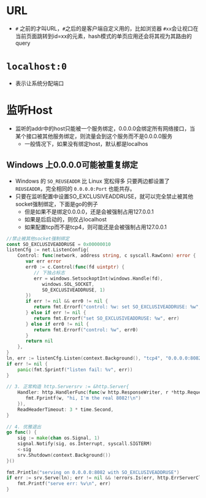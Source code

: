 # URL
- `#` 之前的才叫URL，`#`之后的是客户端自定义用的，比如浏览器 `#xx`会让视口在当前页面跳转到id=xx的元素，hash模式的单页应用还会将其视为其路由的query

# `localhost:0`
- 表示让系统分配端口


# 监听Host
- 监听的addr中的host只能被一个服务绑定，0.0.0.0会绑定所有网络接口，当某个接口被其他服务绑定，则流量会到这个服务而不是0.0.0.0服务
	- 一般情况下，如果没有绑定host，默认都是localhos

## Windows 上0.0.0.0可能被重复绑定
- Windows 的 `SO_REUSEADDR` 比 Linux 宽松得多
    只要两边都设置了 `REUSEADDR`，完全相同的 `0.0.0.0:Port` 也能共存。
- 只要在监听配置中设置SO_EXCLUSIVEADDRUSE，就可以完全禁止被其他socket强制绑定，下面是go的例子
	- 但是如果不是绑定0.0.0.0，还是会被强制占用127.0.0.1
	- 如果是后启动的，则仅占localhost
	- 如果配置tcp而不是tcp4，则可能还是会被强制占用127.0.0.1
```go
//禁止被其他socket强制绑定  
const SO_EXCLUSIVEADDRUSE = 0x00000010  
listenCfg := net.ListenConfig{  
    Control: func(network, address string, c syscall.RawConn) error {  
       var err error  
       err0 := c.Control(func(fd uintptr) {  
          // 下独占标志  
          err = windows.SetsockoptInt(windows.Handle(fd),  
             windows.SOL_SOCKET,  
             SO_EXCLUSIVEADDRUSE, 1)  
       })  
       if err != nil && err0 != nil {  
          return fmt.Errorf("control: %w: set SO_EXCLUSIVEADDRUSE: %w", err0, err)  
       } else if err != nil {  
          return fmt.Errorf("set SO_EXCLUSIVEADDRUSE: %w", err)  
       } else if err0 != nil {  
          return fmt.Errorf("control: %w", err0)  
       }  
       return nil  
    },  
}  
ln, err := listenCfg.Listen(context.Background(), "tcp4", "0.0.0.0:8082")  
if err != nil {  
    panic(fmt.Sprintf("listen fail: %v", err))  
}  
  
// 3. 正常构造 http.Serversrv := &http.Server{  
    Handler: http.HandlerFunc(func(w http.ResponseWriter, r *http.Request) {  
       fmt.Fprintf(w, "hi, I'm the real 8082!\n")  
    }),  
    ReadHeaderTimeout: 3 * time.Second,  
}  
  
// 4. 优雅退出  
go func() {  
    sig := make(chan os.Signal, 1)  
    signal.Notify(sig, os.Interrupt, syscall.SIGTERM)  
    <-sig  
    srv.Shutdown(context.Background())  
}()  
  
fmt.Println("serving on 0.0.0.0:8082 with SO_EXCLUSIVEADDRUSE")  
if err := srv.Serve(ln); err != nil && !errors.Is(err, http.ErrServerClosed) {  
    fmt.Printf("serve err: %v\n", err)  
}
```
